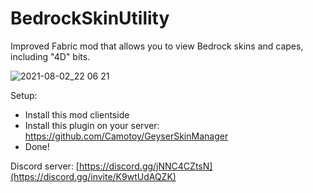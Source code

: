 # BedrockSkinUtility

Improved Fabric mod that allows you to view Bedrock skins and capes, including "4D" bits.

![2021-08-02_22 06 21](https://user-images.githubusercontent.com/20743703/127946308-e68f88e8-11ec-47da-a3f2-63034fe0540e.png)

Setup:

- Install this mod clientside
- Install this plugin on your server: https://github.com/Camotoy/GeyserSkinManager
- Done!

Discord server: [https://discord.gg/jNNC4CZtsN](https://discord.gg/invite/K9wtUdAQZK)